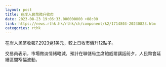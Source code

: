 ```yaml
---
layout: post
title: 在岸人民幣微升收市
date: 2023-08-23 19:06:33.000000000 +08:00
link: https://news.rthk.hk/rthk/ch/component/k2/1714803-20230823.htm
categories: rthk
---
```


在岸人民幣收報7.2923兌1美元，較上日收市價升12點子。

交易員表示，市場做淡情緒略減，預計在聯儲局主席鮑威爾講話前夕，人民幣會延續區間窄幅波動。
